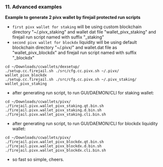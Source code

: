 ### 11. Advanced examples

**Example to generate 2 pivx wallet by firejail protected run scripts**

  * `first pivx wallet for staking` will be using custom blockchain directory "~/.pivx_staking" and wallet dat file "wallet_pivx_staking" and firejail run script named with suffix "_staking"
  * `second pivx wallet for blockdx` liquidity will be using default blockchain directory "~/.pivx/" and wallet.dat file as "wallet_pivx_blockdx" and firejail run script named with suffix "_blockdx"
```
cd ~/Downloads/ccwallets/dexsetup/
./setup.cc.firejail.sh ./src/cfg.cc.pivx.sh ~/.pivx/ wallet_pivx_blockdx
./setup.cc.firejail.sh ./src/cfg.cc.pivx.sh ~/.pivx_staking/ wallet_pivx_staking
```

  * after generating run script, to run GUI/DAEMON/CLI for staking wallet:
```
cd ~/Downloads/ccwallets/pivx/
./firejail.pivx.wallet_pivx_staking.qt.bin.sh
./firejail.pivx.wallet_pivx_staking.d.bin.sh
./firejail.pivx.wallet_pivx_staking.cli.bin.sh
```

  * after generating run script, to run GUI/DAEMON/CLI for blockdx liquidity wallet:
```
cd ~/Downloads/ccwallets/pivx/
./firejail.pivx.wallet_pivx_blockdx.qt.bin.sh
./firejail.pivx.wallet_pivx_blockdx.d.bin.sh
./firejail.pivx.wallet_pivx_blockdx.cli.bin.sh
```

  * so fast so simple, cheers.
